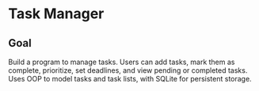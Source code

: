 # Task Manager

## Goal
Build a program to manage tasks. Users can add tasks, mark them as complete, prioritize, set deadlines, and view pending or completed tasks. Uses OOP to model tasks and task lists, with SQLite for persistent storage.
